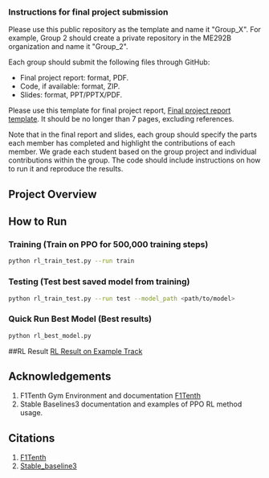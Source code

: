 ### Instructions for final project submission
Please use this public repository as the template and name it "Group_X". For example, Group 2 should create a private repository in the ME292B organization and name it "Group_2".

Each group should submit the following files through GitHub:
 - Final project report: format, PDF.
 - Code, if available: format, ZIP.
 - Slides: format, PPT/PPTX/PDF.

Please use this template for final project report, [Final project report template](https://www.overleaf.com/read/ynbtcmrnwnkp#5cb5c7). It should be no longer than 7 pages, excluding references.

Note that in the final report and slides, each group should specify the parts each member has completed and highlight the contributions of each member. We grade each student based on the group project and individual contributions within the group. The code should include instructions on how to run it and reproduce the results.

## Project Overview 
## How to Run
### Training (Train on PPO for 500,000 training steps)
```sh
python rl_train_test.py --run train 
```
### Testing (Test best saved model from training)
```sh 
python rl_train_test.py --run test --model_path <path/to/model>
```
### Quick Run Best Model (Best results)
```sh
python rl_best_model.py 
```
##RL Result
[RL Result on Example Track](https://github.com/tganamur/ME292B_FinalProject/blob/main/rl_result.gif)

## Acknowledgements
1. F1Tenth Gym Environment and documentation [F1Tenth](https://github.com/f1tenth/f1tenth_gym)
2. Stable Baselines3 documentation and examples of PPO RL method usage. 
## Citations
1. [F1Tenth](https://github.com/f1tenth/f1tenth_gym)
2. [Stable_baseline3](https://stable-baselines3.readthedocs.io/en/master/modules/ppo.html#example)
